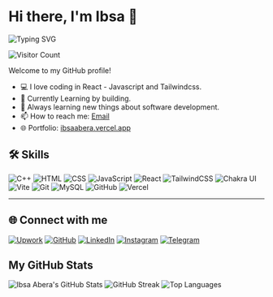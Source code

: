 # Hi there, I'm Ibsa 👋
![Typing SVG](https://readme-typing-svg.demolab.com?font=Fira+Code&weight=700&pause=1000&color=1E90FF&center=true&vCenter=true&width=435&lines=Frontend+Developer...)

![Visitor Count](https://komarev.com/ghpvc/?username=ibsa-a1&color=blue)

Welcome to my GitHub profile!

- 💻 I love coding in React - Javascript and Tailwindcss.
- 🚀 Currently Learning by building.
- 🌱 Always learning new things about software development.
- 📫 How to reach me: [Email](mailto:ibsaabera712@gmail.com)
- 🌐 Portfolio: [ibsaabera.vercel.app](https://ibsaabera.vercel.app)


## 🛠️ Skills

![C++](https://img.shields.io/badge/C++-00599C?style=for-the-badge&logo=c%2b%2b&logoColor=white)
![HTML](https://img.shields.io/badge/HTML5-E34F26?style=for-the-badge&logo=html5&logoColor=white)
![CSS](https://img.shields.io/badge/CSS3-1572B6?style=for-the-badge&logo=css3&logoColor=white)
![JavaScript](https://img.shields.io/badge/JavaScript-F7DF1E?style=for-the-badge&logo=javascript&logoColor=black)
![React](https://img.shields.io/badge/React-20232A?style=for-the-badge&logo=react&logoColor=61DAFB)
![TailwindCSS](https://img.shields.io/badge/TailwindCSS-38B2AC?style=for-the-badge&logo=tailwind-css&logoColor=white)
![Chakra UI](https://img.shields.io/badge/Chakra%20UI-319795?style=for-the-badge&logo=chakra-ui&logoColor=white)
![Vite](https://img.shields.io/badge/Vite-646CFF?style=for-the-badge&logo=vite&logoColor=white)
![Git](https://img.shields.io/badge/Git-F05032?style=for-the-badge&logo=git&logoColor=white)
![MySQL](https://img.shields.io/badge/MySQL-4479A1?style=for-the-badge&logo=mysql&logoColor=white)
![GitHub](https://img.shields.io/badge/GitHub-181717?style=for-the-badge&logo=github&logoColor=white)
![Vercel](https://img.shields.io/badge/Vercel-000000?style=for-the-badge&logo=vercel&logoColor=white)

---

## 🌐 Connect with me

[![Upwork](https://img.shields.io/badge/Upwork-6FDA44?style=for-the-badge&logo=Upwork&logoColor=white)](https://www.upwork.com/freelancers/~01146a07c193bac1eb?mp_source=share)
[![GitHub](https://img.shields.io/badge/GitHub-181717?style=for-the-badge&logo=github&logoColor=white)](https://github.com/ibsa-a1)
[![LinkedIn](https://img.shields.io/badge/LinkedIn-0077B5?style=for-the-badge&logo=linkedin&logoColor=white)](https://www.linkedin.com/in/ibsa-abera-37b6a2333)
[![Instagram](https://img.shields.io/badge/Instagram-E4405F?style=for-the-badge&logo=instagram&logoColor=white)](https://instagram.com/ibsa_a1)
[![Telegram](https://img.shields.io/badge/Telegram-26A5E4?style=for-the-badge&logo=telegram&logoColor=white)](https://t.me/epsilloon)

## My GitHub Stats

![Ibsa Abera's GitHub Stats](https://github-readme-stats.vercel.app/api?username=ibsa-a1&show_icons=true&theme=radical)
![GitHub Streak](https://streak-stats.demolab.com?user=ibsa-a1&theme=radical)
![Top Languages](https://github-readme-stats.vercel.app/api/top-langs/?username=ibsa-a1&layout=compact&theme=radical)
